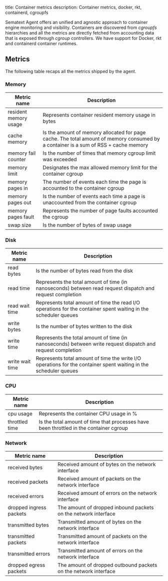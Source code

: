 title: Container metrics
description: Container metrics, docker, rkt, containerd, cgroupfs

Sematext Agent offers an unified and agnostic approach to container engine monitoring and visibility. Containers are discovered from _cgroupfs_ hierarchies and all the metrics are directly fetched from accounting data that is exposed through _cgroup_ controllers. We have support for Docker, rkt and containerd container runtimes.

## Metrics

The following table recaps all the metrics shipped by the agent.

### Memory

| Metric name           | Description |
| ----------------------|-------------|
| resident memory usage | Represents container resident memory usage in bytes |
| cache memory          | Is the amount of memory allocated for page cache. The total amount of memory consumed by a container is a sum of RSS + cache memory |   
| memory fail counter   | Is the number of times that memory cgroup limit was exceeded |
| memory limit          | Designates the max allowed memory limit for the container cgroup  |
| memory pages in       | The number of events each time the page is accounted to the container cgroup|
| memory pages out      | Is the number of events each time a page is unaccounted from the container cgroup |
| memory pages fault    | Represents the number of page faults accounted the cgroup |
| swap size             | Is the number of bytes of swap usage |


### Disk

| Metric name           | Description |
| ----------------------|-------------|
| read bytes            | Is the number of bytes read from the disk |
| read time             | Represents the total amount of time (in nanoseconds) between read request dispatch and request completion |
| read wait time        | Represents total amount of time the read I/O operations for the container spent waiting in the scheduler queues |
| write bytes           | Is the number of bytes written to the disk |
| write time            | Represents the total amount of time (in nanoseconds) between write request dispatch and request completion |
| write wait time       | Represents total amount of time the write I/O operations for the container spent waiting in the scheduler queues |

### CPU

| Metric name           | Description |
| ----------------------|-------------|
| cpu usage             | Represents the container CPU usage in % |
| throttled time        | Is the total amount of time that processes have been throttled in the container cgroup |

### Network

| Metric name             | Description |
| ------------------------|-------------|
| received bytes          | Received amount of bytes on the network interface |
| received packets        | Received amount of packets on the network interface |
| received errors         | Received amount of errors on the network interface |
| dropped ingress packets | The amount of dropped inbound packets on the network interface |
| transmitted bytes       | Transmitted amount of bytes on the network interface |
| transmitted packets     | Transmitted amount of packets on the network interface |
| transmitted errors      | Transmitted amount of errors on the network interface |
| dropped egress packets  | The amount of dropped outbound packets on the network interface |
